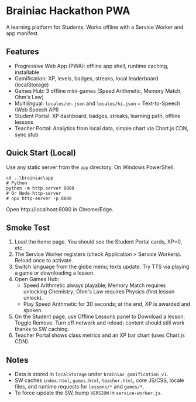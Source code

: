 # Brainiac Hackathon PWA

A learning platform for Students. Works offline with a Service Worker and app manifest.

## Features
- Progressive Web App (PWA): offline app shell, runtime caching, installable
- Gamification: XP, levels, badges, streaks, local leaderboard (localStorage)
- Games Hub: 3 offline mini-games (Speed Arithmetic, Memory Match, Ohm's Law)
- Multilingual: `locales/en.json` and `locales/hi.json` + Text-to-Speech (Web Speech API)
- Student Portal: XP dashboard, badges, streaks, learning path, offline lessons
- Teacher Portal: Analytics from local data, simple chart via Chart.js CDN, sync stub

## Quick Start (Local)

Use any static server from the `app` directory. On Windows PowerShell:

```pwsh
cd ..\brainiac\app
# Python
python -m http.server 8080
# Or Node http-server
# npx http-server -p 8080
```

Open http://localhost:8080 in Chrome/Edge.

## Smoke Test
1. Load the home page. You should see the Student Portal cards, XP=0, etc.
2. The Service Worker registers (check Application > Service Workers). Reload once to activate.
3. Switch language from the globe menu; texts update. Try TTS via playing a game or downloading a lesson.
4. Open Games Hub:
   - Speed Arithmetic always playable; Memory Match requires unlocking Chemistry; Ohm's Law requires Physics (first lesson unlock).
   - Play Speed Arithmetic for 30 seconds; at the end, XP is awarded and spoken.
5. On the Student page, use Offline Lessons panel to Download a lesson. Toggle Remove. Turn off network and reload; content should still work thanks to SW caching.
6. Teacher Portal shows class metrics and an XP bar chart (uses Chart.js CDN).

## Notes
- Data is stored in `localStorage` under `brainiac_gamification_v1`.
- SW caches `index.html`, `games.html`, `teacher.html`, core JS/CSS, locale files, and runtime requests for `lessons/*` and `games/*`.
- To force-update the SW, bump `VERSION` in `service-worker.js`.
